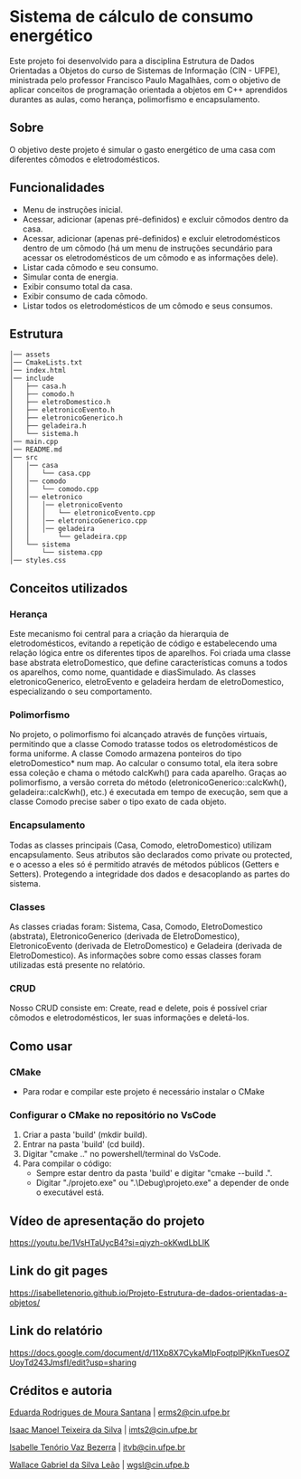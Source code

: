 # Sistema de cálculo de consumo energético
Este projeto foi desenvolvido para a disciplina Estrutura de Dados Orientadas a Objetos do curso de Sistemas de Informação (CIN - UFPE), ministrada pelo professor Francisco Paulo Magalhães, com o objetivo de aplicar conceitos de programação orientada a objetos em C++ aprendidos durantes as aulas, como herança, polimorfismo e encapsulamento.

## Sobre
O objetivo deste projeto é simular o gasto energético de uma casa com diferentes cômodos e eletrodomésticos.

## Funcionalidades
- Menu de instruções inicial.
- Acessar, adicionar (apenas pré-definidos) e excluir cômodos dentro da casa.
- Acessar, adicionar (apenas pré-definidos) e excluir eletrodomésticos dentro de um cômodo (há um menu de instruções secundário para acessar os eletrodomésticos de um cômodo e as informações dele).
- Listar cada cômodo e seu consumo.
- Simular conta de energia.
- Exibir consumo total da casa.
- Exibir consumo de cada cômodo.
- Listar todos os eletrodomésticos de um cômodo e seus consumos.

## Estrutura
```
│── assets
│── CmakeLists.txt
│── index.html
│── include
│   ├── casa.h
│   ├── comodo.h
│   ├── eletroDomestico.h
│   ├── eletronicoEvento.h
│   ├── eletronicoGenerico.h
│   ├── geladeira.h
│   └── sistema.h
│── main.cpp
│── README.md
│── src
│   │── casa
│   │   └── casa.cpp
│   │── comodo
│   │   └── comodo.cpp
│   │── eletronico
│   │   │── eletronicoEvento
│   │   │   └── eletronicoEvento.cpp
│   │   │── eletronicoGenerico.cpp
│   │   │── geladeira
│   │       └── geladeira.cpp
│   └── sistema
│       └── sistema.cpp
│── styles.css
```

## Conceitos utilizados
### Herança
Este mecanismo foi central para a criação da hierarquia de eletrodomésticos, evitando a repetição de código e estabelecendo uma relação lógica entre os diferentes tipos de aparelhos. Foi criada uma classe base abstrata eletroDomestico, que define características comuns a todos os aparelhos, como nome, quantidade e diasSimulado. As classes eletronicoGenerico, eletroEvento e geladeira herdam de eletroDomestico, especializando o seu comportamento.

### Polimorfismo
No projeto, o polimorfismo foi alcançado através de funções virtuais, permitindo que a classe Comodo tratasse todos os eletrodomésticos de forma uniforme. A classe Comodo armazena ponteiros do tipo eletroDomestico* num map. Ao calcular o consumo total, ela itera sobre essa coleção e chama o método calcKwh() para cada aparelho. Graças ao polimorfismo, a versão correta do método (eletronicoGenerico::calcKwh(), geladeira::calcKwh(), etc.) é executada em tempo de execução, sem que a classe Comodo precise saber o tipo exato de cada objeto.

### Encapsulamento
Todas as classes principais (Casa, Comodo, eletroDomestico) utilizam encapsulamento. Seus atributos são declarados como private ou protected, e o acesso a eles só é permitido através de métodos públicos (Getters e Setters). Protegendo a integridade dos dados e desacoplando as partes do sistema.

### Classes
As classes criadas foram: Sistema, Casa, Comodo, EletroDomestico (abstrata), EletronicoGenerico (derivada de EletroDomestico), EletronicoEvento (derivada de EletroDomestico) e Geladeira (derivada de EletroDomestico). As informações sobre como essas classes foram utilizadas está presente no relatório.

### CRUD
Nosso CRUD consiste em: Create, read e delete, pois é possível criar cômodos e eletrodomésticos, ler suas informações e deletá-los.

## Como usar
### CMake
- Para rodar e compilar este projeto é necessário instalar o CMake

### Configurar o CMake no repositório no VsCode
1. Criar a pasta 'build' (mkdir build).
2. Entrar na pasta 'build' (cd build).
3. Digitar "cmake .." no powershell/terminal do VsCode.
4. Para compilar o código:
   - Sempre estar dentro da pasta 'build' e digitar "cmake --build .".
   - Digitar "./projeto.exe" ou ".\Debug\projeto.exe" a depender de onde o executável está.

## Vídeo de apresentação do projeto
https://youtu.be/1VsHTaUycB4?si=qjyzh-okKwdLbLlK

## Link do git pages
https://isabelletenorio.github.io/Projeto-Estrutura-de-dados-orientadas-a-objetos/

## Link do relatório
https://docs.google.com/document/d/11Xp8X7CykaMIpFoqtpIPjKknTuesOZUoyTd243JmsfI/edit?usp=sharing

## Créditos e autoria
[Eduarda Rodrigues de Moura Santana](https://github.com/dudarmouras) | erms2@cin.ufpe.br

[Isaac Manoel Teixeira da Silva](https://github.com/isaacteixeira06) | imts2@cin.ufpe.br

[Isabelle Tenório Vaz Bezerra](https://github.com/IsabelleTenorio) | itvb@cin.ufpe.br

[Wallace Gabriel da Silva Leão](https://github.com/wallacinhochan) | wgsl@cin.ufpe.b
